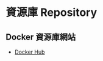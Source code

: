 # 資源庫 Repository

## Docker 資源庫網站
* [Docker Hub](https://hub.docker.com/)
<!-- * [TreeScale | Blazingly Fast Free Private Docker Registry](https://treescale.com/)
* [canister.io](https://canister.io/) -->
